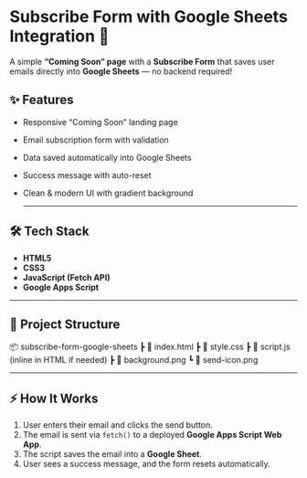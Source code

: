 # Subscribe Form with Google Sheets Integration 🚀  

A simple **“Coming Soon” page** with a **Subscribe Form** that saves user emails directly into **Google Sheets** — no backend required!  

## ✨ Features  
- Responsive “Coming Soon” landing page  
- Email subscription form with validation  
- Data saved automatically into Google Sheets  
- Success message with auto-reset  
- Clean & modern UI with gradient background

  ---

## 🛠️ Tech Stack  
- **HTML5**  
- **CSS3**  
- **JavaScript (Fetch API)**  
- **Google Apps Script**

 --- 

## 📂 Project Structure  
📦 subscribe-form-google-sheets
┣ 📜 index.html
┣ 📜 style.css
┣ 📜 script.js (inline in HTML if needed)
┣ 📜 background.png
┗ 📜 send-icon.png

---

## ⚡ How It Works  
1. User enters their email and clicks the send button.  
2. The email is sent via `fetch()` to a deployed **Google Apps Script Web App**.  
3. The script saves the email into a **Google Sheet**.  
4. User sees a success message, and the form resets automatically.
